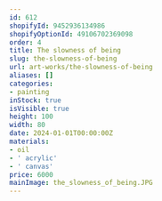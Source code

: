```yaml
---
id: 612
shopifyId: 9452936134986
shopifyOptionId: 49106702369098
order: 4
title: The slowness of being
slug: the-slowness-of-being
url: art-works/the-slowness-of-being
aliases: []
categories:
- painting
inStock: true
isVisible: true
height: 100
width: 80
date: 2024-01-01T00:00:00Z
materials:
- oil
- ' acrylic'
- ' canvas'
price: 6000
mainImage: the_slowness_of_being.JPG
---
```

